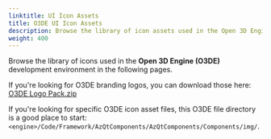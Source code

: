 ```yaml
---
linktitle: UI Icon Assets
title: O3DE UI Icon Assets
description: Browse the library of icon assets used in the Open 3D Engine development environment.
weight: 400
---
```


Browse the library of icons used in the **Open 3D Engine (O3DE)** development environment in the following pages.

If you're looking for O3DE branding logos, you can download those here: [O3DE Logo Pack.zip](/files/O3DE-Logo-Pack.zip)

If you're looking for specific O3DE icon asset files, this O3DE file directory is a good place to start: `<engine>/Code/Framework/AzQtComponents/AzQtComponents/Components/img/`.
